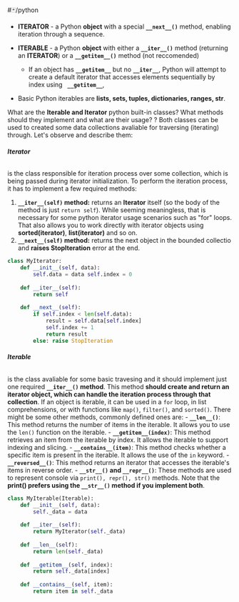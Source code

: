#🃏/python

- **ITERATOR** - a Python **object** with a special **`__next__()`** method, enabling iteration through a sequence.

- **ITERABLE** - a Python **object** with either a **`__iter__()`** method (returning an **ITERATOR**) or a **`__getitem__()`** method (not reccomended)
	- If an object has **`__getitem__`** but no **`__iter__`**, Python will attempt to create a default iterator that accesses elements sequentially by index using **` __getitem__`**, 
- Basic Python iterables are **lists, sets, tuples, dictionaries, ranges, str**.  

What are the **Iterable and Iterator** python built-in classes? What methods should they implement and what are their usage?
?
Both classes can be used to created some data collections avaliable for traversing (iterating) through. Let's observe and describe them:
###### **Iterator**
is the class responsible for iteration process over some collection, which is being passed during iterator initialization. To perform the iteration process, it has to implement a few required methods:
1. **`__iter__(self)` method:** returns an **Iterator** itself (so the body of the method is just `return self`). While seeming meaningless, that is necessary for some python iterator usage scenarios such as "for" loops. That also allows you to work directly with iterator objects using **sorted(iterator)**, **list(iterator)** and so on.
2. **`__next__(self)` method:** returns the next object in the bounded collectio and **raises StopIteration** error at the end.
```python
class MyIterator: 
	def __init__(self, data): 
		self.data = data self.index = 0 
		
	def __iter__(self): 
		return self 
		
	def __next__(self): 
		if self.index < len(self.data): 
			result = self.data[self.index] 
			self.index += 1 
			return result 
		else: raise StopIteration
```
###### **Iterable**
is the class avaliable for some basic travesing and it should implement just one required **`__iter__()` method**. This method **should create and return an iterator object, which can handle the iteration process through that collection**. If an object is iterable, it can be used in a `for` loop, in list comprehensions, or with functions like `map()`, `filter()`, and `sorted()`. There might be some other methods, commonly defined ones are:
	- **`__len__()`**: This method returns the number of items in the iterable. It allows you to use the `len()` function on the iterable.
	- **`__getitem__(index)`**: This method retrieves an item from the iterable by index. It allows the iterable to support indexing and slicing.
	- **`__contains__(item)`**: This method checks whether a specific item is present in the iterable. It allows the use of the `in` keyword.
	- **`__reversed__()`**: This method returns an iterator that accesses the iterable's items in reverse order.
	- **`__str__()` and `__repr__()`**: These methods are used to represent console via `print(), repr(), str()` methods. Note that the **print() prefers using the `__str__()` method if you implement both**.
```python
class MyIterable(Iterable): 
	def __init__(self, data): 
		self._data = data 
		
	def __iter__(self): 
		return MyIterator(self._data) 
		
	def __len__(self): 
		return len(self._data) 
		
	def __getitem__(self, index): 
		return self._data[index] 
		
	def __contains__(self, item): 
		return item in self._data
```


